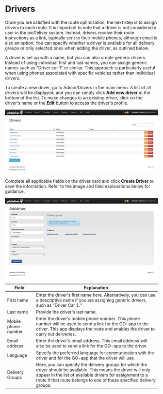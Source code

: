 # Drivers
Once you are satisfied with the route optimization, the next step is to assign drivers to each route. It is important to note that a driver is not considered a user in the pinDeliver system. Instead, drivers receive their route instructions as a link, typically sent to their mobile phones, although email is also an option. You can specify whether a driver is available for all delivery groups or only selected ones when adding the driver, as outlined below.

A driver is set up with a name, but you can also create generic drivers. Instead of using individual first and last names, you can assign generic names such as "Driver car 1" or similar. This approach is particularly useful when using phones associated with specific vehicles rather than individual drivers.

To create a new driver, go to Admin/Drivers in the main menu. A list of all drivers will be displayed, and you can simply click **Add new driver** at the bottom of the list. To make changes to an existing driver, click on the driver's name or the **Edit** button to access the driver's profile.

![Drivers](/images/driver_list.png)

Complete all applicable fields on the driver card and click **Create Driver** to save the information. Refer to the image and field explanations below for guidance.

![Driver](/images/driver.png)

|Field|Explanation|
|-----|----------|
|First name|Enter the driver's first name here. Alternatively, you can use a descriptive name if you are assigning generic drivers, such as "Driver Car 1."|
|Last name|Provide the driver's last name.|
|Mobile phone number|Enter the driver's mobile phone number. This phone number will be used to send a link for the GO-app to the driver. This app displays the route and enables the driver to carry out deliveries.|
|Email address|Enter the driver's email address. This email address will also be used to send a link for the GO-app to the driver.|
|Language|Specify the preferred language for communication with the driver and for the GO-app that the driver will use.|
|Delivery Groups|Here, you can specify the delivery groups for which the driver should be available. This means the driver will only appear in the list of available drivers for assignment to a route if that route belongs to one of these specified delivery groups.|
